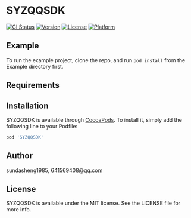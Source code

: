 # SYZQQSDK

[![CI Status](https://img.shields.io/travis/sundasheng1985/SYZQQSDK.svg?style=flat)](https://travis-ci.org/sundasheng1985/SYZQQSDK)
[![Version](https://img.shields.io/cocoapods/v/SYZQQSDK.svg?style=flat)](https://cocoapods.org/pods/SYZQQSDK)
[![License](https://img.shields.io/cocoapods/l/SYZQQSDK.svg?style=flat)](https://cocoapods.org/pods/SYZQQSDK)
[![Platform](https://img.shields.io/cocoapods/p/SYZQQSDK.svg?style=flat)](https://cocoapods.org/pods/SYZQQSDK)

## Example

To run the example project, clone the repo, and run `pod install` from the Example directory first.

## Requirements

## Installation

SYZQQSDK is available through [CocoaPods](https://cocoapods.org). To install
it, simply add the following line to your Podfile:

```ruby
pod 'SYZQQSDK'
```

## Author

sundasheng1985, 641569408@qq.com

## License

SYZQQSDK is available under the MIT license. See the LICENSE file for more info.
